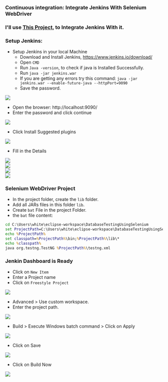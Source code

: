 ### Continuous integration: Integrate Jenkins With Selenium WebDriver 
### I'll use <a href='../DatabaseTestingUsingSelenium'>This Project</a>, to Integrate Jenkins With it.
### Setup Jenkins:
- Setup Jenkins in your local Machine
    - Download and Install Jenkins, https://www.jenkins.io/download/
    - Open `CMD`
    - Run `Java -version`, to check if java is Installed Successfully.
    - Run `java -jar jenkins.war`
    - If you are getting any errors try this command: `java -jar jenkins.war --enable-future-java --httpPort=9090`
    - Save the password.

<img src='img/img1.png' /></br>

- Open the browser: http://localhost:9090/
- Enter the password and click continue

<img src='img/img2.png' /></br>

- Click Install Suggested plugins

<img src='img/img3.png' /></br>

- Fill in the Details

<img src='img/img4.png' /></br>
<img src='img/img5.png' /></br>
<img src='img/img6.png' /></br>
<img src='img/img7.png' /></br>

### Selenium WebDriver Project

- In the project folder, create the `lib` folder.
- Add all JARs files in this folder `lib`.
- Create `bat` File in the project Folder.
- the `bat` file content:

```bat
cd C:\Users\white\eclipse-workspace\DatabaseTestingUsingSelenium
set ProjectPath=C:\Users\white\eclipse-workspace\DatabaseTestingUsingSelenium
echo %ProjectPath%
set classpath=%ProjectPath%\bin;%ProjectPath%\lib\*
echo %classpath%
java org.testng.TestNG %ProjectPath%\testng.xml
```

### Jenkin Dashboard is Ready
- Click on `New Item`
- Enter a Project name
- Click on `Freestyle Project`

<img src='img/img8.png' /></br>

- Advanced > Use custom workspace.
- Enter the project path.

<img src='img/img9.png' /></br>

- Build > Execute Windows batch command > Click on Apply

<img src='img/img10.png' /></br>

- Click on Save

<img src='img/img11.png' /></br>

- Click on Build Now

<img src='img/img12.png' /></br>






